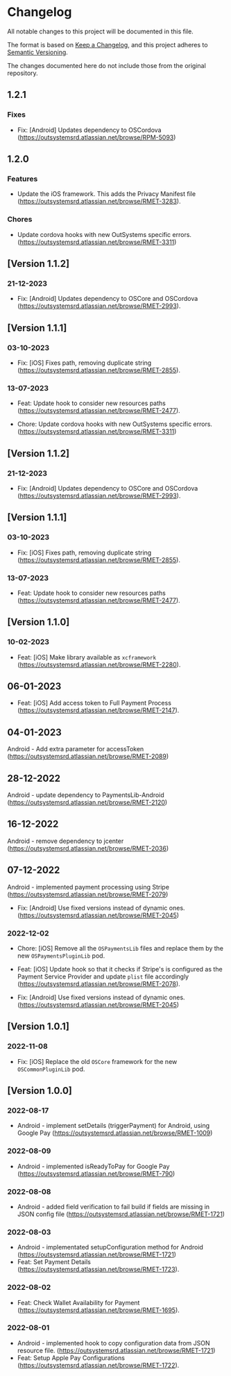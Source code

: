 # Changelog
All notable changes to this project will be documented in this file.

The format is based on [Keep a Changelog](https://keepachangelog.com/en/1.0.0/),
and this project adheres to [Semantic Versioning](https://semver.org/spec/v2.0.0.html).

The changes documented here do not include those from the original repository.

## 1.2.1

### Fixes
- Fix: [Android] Updates dependency to OSCordova (https://outsystemsrd.atlassian.net/browse/RPM-5093)

## 1.2.0

### Features
- Update the iOS framework. This adds the Privacy Manifest file (https://outsystemsrd.atlassian.net/browse/RMET-3283).

### Chores
- Update cordova hooks with new OutSystems specific errors. (https://outsystemsrd.atlassian.net/browse/RMET-3311)

## [Version 1.1.2]

### 21-12-2023
- Fix: [Android] Updates dependency to OSCore and OSCordova (https://outsystemsrd.atlassian.net/browse/RMET-2993).

## [Version 1.1.1]

### 03-10-2023
- Fix: [iOS] Fixes path, removing duplicate string (https://outsystemsrd.atlassian.net/browse/RMET-2855).

### 13-07-2023
- Feat: Update hook to consider new resources paths (https://outsystemsrd.atlassian.net/browse/RMET-2477).

- Chore: Update cordova hooks with new OutSystems specific errors. (https://outsystemsrd.atlassian.net/browse/RMET-3311)

## [Version 1.1.2]

### 21-12-2023
- Fix: [Android] Updates dependency to OSCore and OSCordova (https://outsystemsrd.atlassian.net/browse/RMET-2993).

## [Version 1.1.1]

### 03-10-2023
- Fix: [iOS] Fixes path, removing duplicate string (https://outsystemsrd.atlassian.net/browse/RMET-2855).

### 13-07-2023
- Feat: Update hook to consider new resources paths (https://outsystemsrd.atlassian.net/browse/RMET-2477).

## [Version 1.1.0]

### 10-02-2023
- Feat: [iOS] Make library available as `xcframework` (https://outsystemsrd.atlassian.net/browse/RMET-2280).

## 06-01-2023
- Feat: [iOS] Add access token to Full Payment Process (https://outsystemsrd.atlassian.net/browse/RMET-2147).

## 04-01-2023
Android - Add extra parameter for accessToken (https://outsystemsrd.atlassian.net/browse/RMET-2089)

## 28-12-2022
Android - update dependency to PaymentsLib-Android (https://outsystemsrd.atlassian.net/browse/RMET-2120)

## 16-12-2022
Android - remove dependency to jcenter (https://outsystemsrd.atlassian.net/browse/RMET-2036)

## 07-12-2022
Android - implemented payment processing using Stripe (https://outsystemsrd.atlassian.net/browse/RMET-2079)

- Fix: [Android] Use fixed versions instead of dynamic ones. (https://outsystemsrd.atlassian.net/browse/RMET-2045)

### 2022-12-02
- Chore: [iOS] Remove all the `OSPaymentsLib` files and replace them by the new `OSPaymentsPluginLib` pod.
- Feat: [iOS] Update hook so that it checks if Stripe's is configured as the Payment Service Provider and update `plist` file accordingly (https://outsystemsrd.atlassian.net/browse/RMET-2078).

- Fix: [Android] Use fixed versions instead of dynamic ones. (https://outsystemsrd.atlassian.net/browse/RMET-2045)

## [Version 1.0.1]

### 2022-11-08
- Fix: [iOS] Replace the old `OSCore` framework for the new `OSCommonPluginLib` pod.

## [Version 1.0.0]

### 2022-08-17
- Android - implement setDetails (triggerPayment) for Android, using Google Pay (https://outsystemsrd.atlassian.net/browse/RMET-1009)

### 2022-08-09
- Android - implemented isReadyToPay for Google Pay (https://outsystemsrd.atlassian.net/browse/RMET-790)

### 2022-08-08
- Android - added field verification to fail build if fields are missing in JSON config file (https://outsystemsrd.atlassian.net/browse/RMET-1721)

### 2022-08-03
- Android - implementated setupConfiguration method for Android (https://outsystemsrd.atlassian.net/browse/RMET-1721)
- Feat: Set Payment Details (https://outsystemsrd.atlassian.net/browse/RMET-1723).

### 2022-08-02
- Feat: Check Wallet Availability for Payment (https://outsystemsrd.atlassian.net/browse/RMET-1695).

### 2022-08-01
- Android - implemented hook to copy configuration data from JSON resource file. (https://outsystemsrd.atlassian.net/browse/RMET-1721)
- Feat: Setup Apple Pay Configurations (https://outsystemsrd.atlassian.net/browse/RMET-1722).
